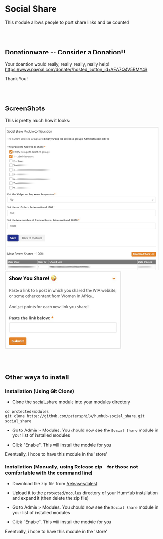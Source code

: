 # Social Share
This module allows people to post share links and be counted


<br><br>

## Donationware -- Consider a Donation!!

Your doantion would really, really, really, really help!  
https://www.paypal.com/donate/?hosted_button_id=AEA7Q4V5RMY4S

Thank You!

<br><br>

## ScreenShots

This is pretty much how it looks:

![ScreenShot 1](/assets/screen-1.jpg?raw=true "ScreenShot 1")  
![ScreenShot 2](/assets/screen-2.jpg?raw=true "ScreenShot 2")

<br><br>

## Other ways to install

### Installation (Using Git Clone)

- Clone the social_share module into your modules directory
```
cd protected/modules
git clone https://github.com/petersphilo/humhub-social_share.git social_share
```

- Go to Admin > Modules. You should now see the `Social Share` module in your list of installed modules

- Click "Enable". This will install the module for you

Eventually, i hope to have this module in the 'store'

### Installation (Manually, using Release zip - for those not comfortable with the command line)

- Download the zip file from [/releases/latest](https://github.com/petersphilo/humhub-social_share/releases/latest)

- Upload it to the `protected/modules` directory of your HumHub installation and expand it (then delete the zip file)

- Go to Admin > Modules. You should now see the `Social Share` module in your list of installed modules

- Click "Enable". This will install the module for you

Eventually, i hope to have this module in the 'store'